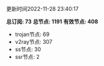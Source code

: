 更新时间2022-11-28 23:40:17

**总订阅: 73**
**总节点: 1191**
**有效节点: 408**
- trojan节点: 69
- v2ray节点: 307
- ss节点: 30
- ssr节点: 2
